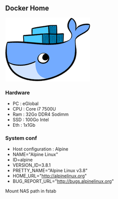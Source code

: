 ## Docker Home
![Docker CE](pictures/docker-logo.png)

### Hardware

* PC : eGlobal
* CPU : Core i7 7500U
* Ram : 32Go DDR4 Sodimm
* SSD : 100Go Intel
* Eth : 1x1Gb

### System conf

* Host configuration : Alpine
* NAME="Alpine Linux"
* ID=alpine
* VERSION_ID=3.8.1
* PRETTY_NAME="Alpine Linux v3.8"
* HOME_URL="http://alpinelinux.org"
* BUG_REPORT_URL="http://bugs.alpinelinux.org"

Mount NAS path in fstab